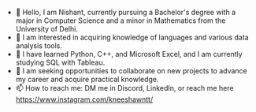 - 👋 Hello, I am Nishant, currently pursuing a Bachelor's degree with a major in Computer Science and a minor in Mathematics from the University of Delhi.<br/>
- 👀 I am interested in acquiring knowledge of languages and various data analysis tools.<br/>
- 🌱 I have learned Python, C++, and Microsoft Excel, and I am currently studying SQL with Tableau.<br/>
- 💞️ I am seeking opportunities to collaborate on new projects to advance my career and acquire practical knowledge.<br/>
- 📫 How to reach me: DM me in Discord, LinkedIn, or reach me here https://www.instagram.com/kneeshawntt/

